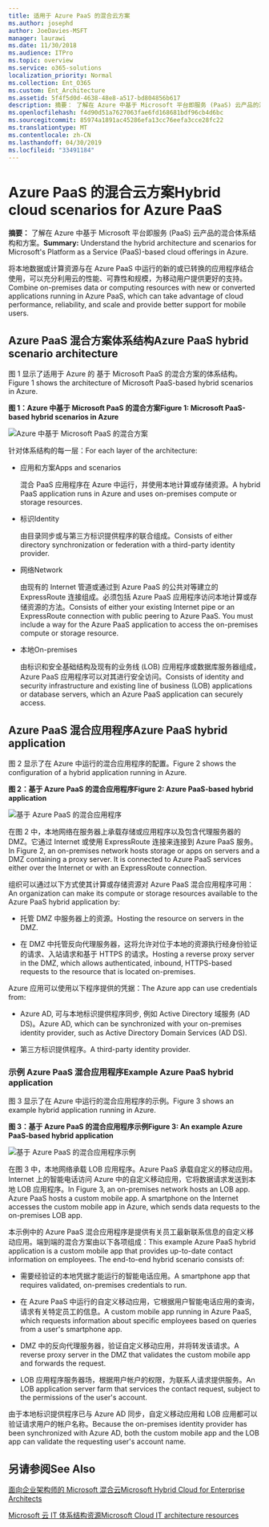 ```yaml
---
title: 适用于 Azure PaaS 的混合云方案
ms.author: josephd
author: JoeDavies-MSFT
manager: laurawi
ms.date: 11/30/2018
ms.audience: ITPro
ms.topic: overview
ms.service: o365-solutions
localization_priority: Normal
ms.collection: Ent_O365
ms.custom: Ent_Architecture
ms.assetid: 5f4f5d0d-4638-48e8-a517-bd804856b617
description: 摘要： 了解在 Azure 中基于 Microsoft 平台即服务 (PaaS) 云产品的混合体系结构和方案。
ms.openlocfilehash: f4d90d51a7627063fae6fd168681bdf96cb4d6bc
ms.sourcegitcommit: 85974a1891ac45286efa13cc76eefa3cce28fc22
ms.translationtype: MT
ms.contentlocale: zh-CN
ms.lasthandoff: 04/30/2019
ms.locfileid: "33491184"
---
```

# <a name="hybrid-cloud-scenarios-for-azure-paas"></a><span data-ttu-id="9edb6-103">Azure PaaS 的混合云方案</span><span class="sxs-lookup"><span data-stu-id="9edb6-103">Hybrid cloud scenarios for Azure PaaS</span></span>

 <span data-ttu-id="9edb6-104">**摘要：** 了解在 Azure 中基于 Microsoft 平台即服务 (PaaS) 云产品的混合体系结构和方案。</span><span class="sxs-lookup"><span data-stu-id="9edb6-104">**Summary:** Understand the hybrid architecture and scenarios for Microsoft's Platform as a Service (PaaS)-based cloud offerings in Azure.</span></span>
  
<span data-ttu-id="9edb6-105">将本地数据或计算资源与在 Azure PaaS 中运行的新的或已转换的应用程序结合使用，可以充分利用云的性能、可靠性和规模，为移动用户提供更好的支持。</span><span class="sxs-lookup"><span data-stu-id="9edb6-105">Combine on-premises data or computing resources with new or converted applications running in Azure PaaS, which can take advantage of cloud performance, reliability, and scale and provide better support for mobile users.</span></span> 
  
## <a name="azure-paas-hybrid-scenario-architecture"></a><span data-ttu-id="9edb6-106">Azure PaaS 混合方案体系结构</span><span class="sxs-lookup"><span data-stu-id="9edb6-106">Azure PaaS hybrid scenario architecture</span></span>

<span data-ttu-id="9edb6-107">图 1 显示了适用于 Azure 的 基于 Microsoft PaaS 的混合方案的体系结构。</span><span class="sxs-lookup"><span data-stu-id="9edb6-107">Figure 1 shows the architecture of Microsoft PaaS-based hybrid scenarios in Azure.</span></span>
  
<span data-ttu-id="9edb6-108">**图 1：Azure 中基于 Microsoft PaaS 的混合方案**</span><span class="sxs-lookup"><span data-stu-id="9edb6-108">**Figure 1: Microsoft PaaS-based hybrid scenarios in Azure**</span></span>

![Azure 中基于 Microsoft PaaS 的混合方案](media/Hybrid-Poster/Hybrid-Cloud-Stack-PaaS.png)
  
<span data-ttu-id="9edb6-110">针对体系结构的每一层：</span><span class="sxs-lookup"><span data-stu-id="9edb6-110">For each layer of the architecture:</span></span>
  
- <span data-ttu-id="9edb6-111">应用和方案</span><span class="sxs-lookup"><span data-stu-id="9edb6-111">Apps and scenarios</span></span>
    
    <span data-ttu-id="9edb6-112">混合 PaaS 应用程序在 Azure 中运行，并使用本地计算或存储资源。</span><span class="sxs-lookup"><span data-stu-id="9edb6-112">A hybrid PaaS application runs in Azure and uses on-premises compute or storage resources.</span></span>
    
- <span data-ttu-id="9edb6-113">标识</span><span class="sxs-lookup"><span data-stu-id="9edb6-113">Identity</span></span>
    
    <span data-ttu-id="9edb6-114">由目录同步或与第三方标识提供程序的联合组成。</span><span class="sxs-lookup"><span data-stu-id="9edb6-114">Consists of either directory synchronization or federation with a third-party identity provider.</span></span>
    
- <span data-ttu-id="9edb6-115">网络</span><span class="sxs-lookup"><span data-stu-id="9edb6-115">Network</span></span>
    
    <span data-ttu-id="9edb6-p101">由现有的 Internet 管道或通过到 Azure PaaS 的公共对等建立的 ExpressRoute 连接组成。必须包括 Azure PaaS 应用程序访问本地计算或存储资源的方法。</span><span class="sxs-lookup"><span data-stu-id="9edb6-p101">Consists of either your existing Internet pipe or an ExpressRoute connection with public peering to Azure PaaS. You must include a way for the Azure PaaS application to access the on-premises compute or storage resource.</span></span>
    
- <span data-ttu-id="9edb6-118">本地</span><span class="sxs-lookup"><span data-stu-id="9edb6-118">On-premises</span></span>
    
    <span data-ttu-id="9edb6-119">由标识和安全基础结构及现有的业务线 (LOB) 应用程序或数据库服务器组成，Azure PaaS 应用程序可以对其进行安全访问。</span><span class="sxs-lookup"><span data-stu-id="9edb6-119">Consists of identity and security infrastructure and existing line of business (LOB) applications or database servers, which an Azure PaaS application can securely access.</span></span>
    
## <a name="azure-paas-hybrid-application"></a><span data-ttu-id="9edb6-120">Azure PaaS 混合应用程序</span><span class="sxs-lookup"><span data-stu-id="9edb6-120">Azure PaaS hybrid application</span></span>

<span data-ttu-id="9edb6-121">图 2 显示了在 Azure 中运行的混合应用程序的配置。</span><span class="sxs-lookup"><span data-stu-id="9edb6-121">Figure 2 shows the configuration of a hybrid application running in Azure.</span></span>
  
<span data-ttu-id="9edb6-122">**图 2：基于 Azure PaaS 的混合应用程序**</span><span class="sxs-lookup"><span data-stu-id="9edb6-122">**Figure 2: Azure PaaS-based hybrid application**</span></span>

![基于 Azure PaaS 的混合应用程序](media/Hybrid-Poster/Hybrid-Cloud-Stack-PaaS-Apps.png)
  
<span data-ttu-id="9edb6-p102">在图 2 中，本地网络在服务器上承载存储或应用程序以及包含代理服务器的 DMZ。它通过 Internet 或使用 ExpressRoute 连接来连接到 Azure PaaS 服务。</span><span class="sxs-lookup"><span data-stu-id="9edb6-p102">In Figure 2, an on-premises network hosts storage or apps on servers and a DMZ containing a proxy server. It is connected to Azure PaaS services either over the Internet or with an ExpressRoute connection.</span></span>
  
<span data-ttu-id="9edb6-126">组织可以通过以下方式使其计算或存储资源对 Azure PaaS 混合应用程序可用：</span><span class="sxs-lookup"><span data-stu-id="9edb6-126">An organization can make its compute or storage resources available to the Azure PaaS hybrid application by:</span></span>
  
- <span data-ttu-id="9edb6-127">托管 DMZ 中服务器上的资源。</span><span class="sxs-lookup"><span data-stu-id="9edb6-127">Hosting the resource on servers in the DMZ.</span></span>
    
- <span data-ttu-id="9edb6-128">在 DMZ 中托管反向代理服务器，这将允许对位于本地的资源执行经身份验证的请求、入站请求和基于 HTTPS 的请求。</span><span class="sxs-lookup"><span data-stu-id="9edb6-128">Hosting a reverse proxy server in the DMZ, which allows authenticated, inbound, HTTPS-based requests to the resource that is located on-premises.</span></span>
    
<span data-ttu-id="9edb6-129">Azure 应用可以使用以下程序提供的凭据：</span><span class="sxs-lookup"><span data-stu-id="9edb6-129">The Azure app can use credentials from:</span></span>
  
- <span data-ttu-id="9edb6-130">Azure AD, 可与本地标识提供程序同步, 例如 Active Directory 域服务 (AD DS)。</span><span class="sxs-lookup"><span data-stu-id="9edb6-130">Azure AD, which can be synchronized with your on-premises identity provider, such as Active Directory Domain Services (AD DS).</span></span>
    
- <span data-ttu-id="9edb6-131">第三方标识提供程序。</span><span class="sxs-lookup"><span data-stu-id="9edb6-131">A third-party identity provider.</span></span>
    
### <a name="example-azure-paas-hybrid-application"></a><span data-ttu-id="9edb6-132">示例 Azure PaaS 混合应用程序</span><span class="sxs-lookup"><span data-stu-id="9edb6-132">Example Azure PaaS hybrid application</span></span>

<span data-ttu-id="9edb6-133">图 3 显示了在 Azure 中运行的混合应用程序的示例。</span><span class="sxs-lookup"><span data-stu-id="9edb6-133">Figure 3 shows an example hybrid application running in Azure.</span></span>
  
<span data-ttu-id="9edb6-134">**图 3：基于 Azure PaaS 的混合应用程序示例**</span><span class="sxs-lookup"><span data-stu-id="9edb6-134">**Figure 3: An example Azure PaaS-based hybrid application**</span></span>

![基于 Azure PaaS 的混合应用程序示例](media/Hybrid-Poster/Hybrid-Cloud-Stack-PaaS-Apps-Ex.png)
  
<span data-ttu-id="9edb6-p103">在图 3 中，本地网络承载 LOB 应用程序。Azure PaaS 承载自定义的移动应用。Internet 上的智能电话访问 Azure 中的自定义移动应用，它将数据请求发送到本地 LOB 应用程序。</span><span class="sxs-lookup"><span data-stu-id="9edb6-p103">In Figure 3, an on-premises network hosts an LOB app. Azure PaaS hosts a custom mobile app. A smartphone on the Internet accesses the custom mobile app in Azure, which sends data requests to the on-premises LOB app.</span></span>
  
<span data-ttu-id="9edb6-p104">本示例中的 Azure PaaS 混合应用程序是提供有关员工最新联系信息的自定义移动应用。端到端的混合方案由以下各项组成：</span><span class="sxs-lookup"><span data-stu-id="9edb6-p104">This example Azure PaaS hybrid application is a custom mobile app that provides up-to-date contact information on employees. The end-to-end hybrid scenario consists of:</span></span>
  
- <span data-ttu-id="9edb6-141">需要经验证的本地凭据才能运行的智能电话应用。</span><span class="sxs-lookup"><span data-stu-id="9edb6-141">A smartphone app that requires validated, on-premises credentials to run.</span></span>
    
- <span data-ttu-id="9edb6-142">在 Azure PaaS 中运行的自定义移动应用，它根据用户智能电话应用的查询，请求有关特定员工的信息。</span><span class="sxs-lookup"><span data-stu-id="9edb6-142">A custom mobile app running in Azure PaaS, which requests information about specific employees based on queries from a user's smartphone app.</span></span>
    
- <span data-ttu-id="9edb6-143">DMZ 中的反向代理服务器，验证自定义移动应用，并将转发该请求。</span><span class="sxs-lookup"><span data-stu-id="9edb6-143">A reverse proxy server in the DMZ that validates the custom mobile app and forwards the request.</span></span>
    
- <span data-ttu-id="9edb6-144">LOB 应用程序服务器场，根据用户帐户的权限，为联系人请求提供服务。</span><span class="sxs-lookup"><span data-stu-id="9edb6-144">An LOB application server farm that services the contact request, subject to the permissions of the user's account.</span></span>
    
<span data-ttu-id="9edb6-145">由于本地标识提供程序已与 Azure AD 同步，自定义移动应用和 LOB 应用都可以验证请求用户的帐户名称。</span><span class="sxs-lookup"><span data-stu-id="9edb6-145">Because the on-premises identity provider has been synchronized with Azure AD, both the custom mobile app and the LOB app can validate the requesting user's account name.</span></span>
  
## <a name="see-also"></a><span data-ttu-id="9edb6-146">另请参阅</span><span class="sxs-lookup"><span data-stu-id="9edb6-146">See Also</span></span>

[<span data-ttu-id="9edb6-147">面向企业架构师的 Microsoft 混合云</span><span class="sxs-lookup"><span data-stu-id="9edb6-147">Microsoft Hybrid Cloud for Enterprise Architects</span></span>](microsoft-hybrid-cloud-for-enterprise-architects.md)
  
[<span data-ttu-id="9edb6-148">Microsoft 云 IT 体系结构资源</span><span class="sxs-lookup"><span data-stu-id="9edb6-148">Microsoft Cloud IT architecture resources</span></span>](microsoft-cloud-it-architecture-resources.md)

